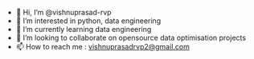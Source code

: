 - 👋 Hi, I’m @vishnuprasad-rvp
- 👀 I’m interested in python, data engineering
- 🌱 I’m currently learning data engineering
- 💞️ I’m looking to collaborate on opensource data optimisation projects
- 📫 How to reach me : vishnuprasadrvp2@gmail.com


<!---
vishnuprasad-rvp/vishnuprasad-rvp is a ✨ special ✨ repository because its `README.md` (this file) appears on your GitHub profile.
You can click the Preview link to take a look at your changes.
--->
